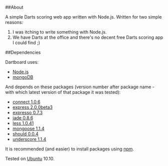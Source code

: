##About

A simple Darts scoring web app written with Node.js. Written for two simple reasons:
1. I was itching to write something with Node.js.
2. We have Darts at the office and there's no decent free Darts scoring app I could find ;)

##Dependencies

Dartboard uses:

* [Node.js](http://nodejs.org/)
* [mongoDB](http://www.mongodb.org/)

And depends on these packages (version number after package name - with which latest version of that package it was tested):

* [connect 1.0.6](https://github.com/senchalabs/connect)
* [express 2.0.0beta3](http://expressjs.com/)
* [expresso 0.7.3](http://visionmedia.github.com/expresso/)
* [jade 0.8.6](http://jade-lang.com/)
* [less 1.0.41](http://lesscss.org/)
* [mongoose 1.1.4](http://mongoosejs.com/)
* [should 0.0.4](https://github.com/visionmedia/should.js)
* [underscore 1.1.4](http://documentcloud.github.com/underscore/)

It is recommended (and easier) to install packages using [npm](http://npmjs.org/).

Tested on [Ubuntu](http://www.ubuntu.com/) 10.10.
